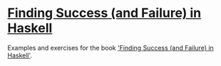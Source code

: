 # [Finding Success (and Failure) in Haskell](https://leanpub.com/finding-success-in-haskell)

Examples and exercises for the book ['Finding Success (and Failure) in Haskell'](https://leanpub.com/finding-success-in-haskell).
